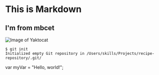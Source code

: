 # This is Markdown

## I'm from mbcet

![Image of Yaktocat](https://octodex.github.com/images/yaktocat.png)

```
$ git init
Initialized empty Git repository in /Users/skills/Projects/recipe-repository/.git/
```
var myVar = "Hello, world!";
